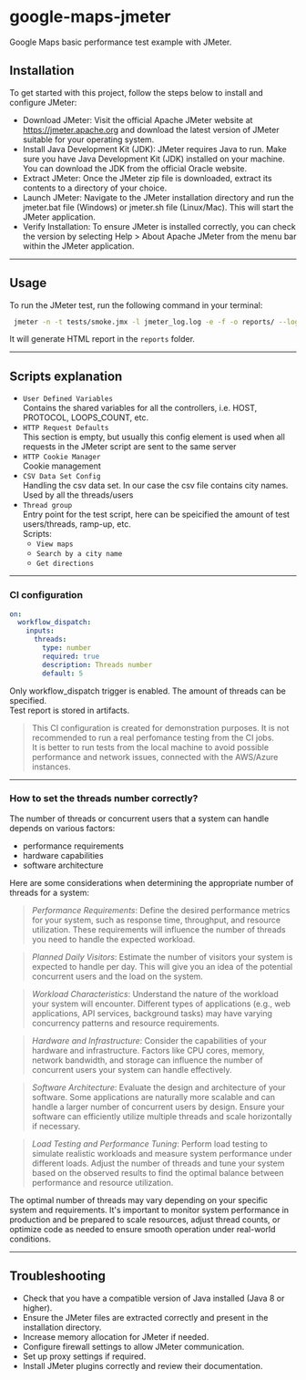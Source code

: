 # google-maps-jmeter

Google Maps basic performance test example with JMeter.

## Installation

To get started with this project, follow the steps below to install and configure JMeter:

- Download JMeter: Visit the official Apache JMeter website at https://jmeter.apache.org and download the latest version of JMeter suitable for your operating system.
- Install Java Development Kit (JDK): JMeter requires Java to run. Make sure you have Java Development Kit (JDK) installed on your machine. You can download the JDK from the official Oracle website.
- Extract JMeter: Once the JMeter zip file is downloaded, extract its contents to a directory of your choice.
- Launch JMeter: Navigate to the JMeter installation directory and run the jmeter.bat file (Windows) or jmeter.sh file (Linux/Mac). This will start the JMeter application.
- Verify Installation: To ensure JMeter is installed correctly, you can check the version by selecting Help > About Apache JMeter from the menu bar within the JMeter application.

---

## Usage

To run the JMeter test, run the following command in your terminal:

```bash
 jmeter -n -t tests/smoke.jmx -l jmeter_log.log -e -f -o reports/ --loglevel INFO
```

It will generate HTML report in the `reports` folder.

---

## Scripts explanation

- `User Defined Variables`  
  Contains the shared variables for all the controllers, i.e. HOST, PROTOCOL, LOOPS_COUNT, etc.
- `HTTP Request Defaults`  
  This section is empty, but usually this config element is used when all requests in the JMeter script are sent to the same server
- `HTTP Cookie Manager`  
  Cookie management
- `CSV Data Set Config`  
  Handling the csv data set. In our case the csv file contains city names. Used by all the threads/users
- `Thread group`  
  Entry point for the test script, here can be speicified the amount of test users/threads, ramp-up, etc.  
  Scripts:
  - `View maps`
  - `Search by a city name`
  - `Get directions`

---

### CI configuration

```yaml
on:
  workflow_dispatch:
    inputs:
      threads:
        type: number
        required: true
        description: Threads number
        default: 5
```

Only workflow_dispatch trigger is enabled. The amount of threads can be specified.  
Test report is stored in artifacts.

> This CI configuration is created for demonstration purposes. It is not recommended to run a real perfomance testing from the CI jobs.  
> It is better to run tests from the local machine to avoid possible performance and network issues, connected with the AWS/Azure instances.

---

### How to set the threads number correctly?

The number of threads or concurrent users that a system can handle depends on various factors:

- performance requirements
- hardware capabilities
- software architecture

Here are some considerations when determining the appropriate number of threads for a system:

> _Performance Requirements_: Define the desired performance metrics for your system, such as response time, throughput, and resource utilization.
> These requirements will influence the number of threads you need to handle the expected workload.

> _Planned Daily Visitors_: Estimate the number of visitors your system is expected to handle per day.
> This will give you an idea of the potential concurrent users and the load on the system.

> _Workload Characteristics_: Understand the nature of the workload your system will encounter.
> Different types of applications (e.g., web applications, API services, background tasks) may have varying concurrency patterns and resource requirements.

> _Hardware and Infrastructure_: Consider the capabilities of your hardware and infrastructure.
> Factors like CPU cores, memory, network bandwidth, and storage can influence the number of concurrent users your system can handle effectively.

> _Software Architecture_: Evaluate the design and architecture of your software.
> Some applications are naturally more scalable and can handle a larger number of concurrent users by design. Ensure your software can efficiently utilize multiple threads and scale horizontally if necessary.

> _Load Testing and Performance Tuning_: Perform load testing to simulate realistic workloads and measure system performance under different loads.
> Adjust the number of threads and tune your system based on the observed results to find the optimal balance between performance and resource utilization.

The optimal number of threads may vary depending on your specific system and requirements. It's important to monitor system performance in production and be prepared to scale resources, adjust thread counts, or optimize code as needed to ensure smooth operation under real-world conditions.

---

## Troubleshooting

- Check that you have a compatible version of Java installed (Java 8 or higher).
- Ensure the JMeter files are extracted correctly and present in the installation directory.
- Increase memory allocation for JMeter if needed.
- Configure firewall settings to allow JMeter communication.
- Set up proxy settings if required.
- Install JMeter plugins correctly and review their documentation.

```

```
